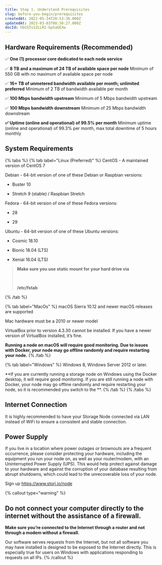 ```yaml
---
title: Step 1. Understand Prerequisites
slug: before-you-begin/prerequisites
createdAt: 2022-05-24T20:53:36.000Z
updatedAt: 2023-03-03T08:30:27.000Z
docId: hbCGTv1ZLLR2-kpSaGEXw
---
```


## Hardware Requirements (Recommended)

✅ **One (1) processor core dedicated to each node service**

✅ **8 TB and a maximum of 24 TB of available space per node**
Minimum of 550 GB with no maximum of available space per node

✅ **16+ TB of unmetered bandwidth available per month; unlimited preferred**
Minimum of 2 TB of bandwidth available per month

✅ **100 Mbps bandwidth upstream**
Minimum of 5 Mbps bandwidth upstream

✅ **100 Mbps bandwidth downstream**
Minimum of 25 Mbps bandwidth downstream

**✅ Uptime (online and operational) of 99.5% per month**
Minimum uptime (online and operational) of 99.3% per month, max total downtime of 5 hours monthly

## System Requirements

{% tabs %}
{% tab label="Linux (Preferred)" %}
CentOS - A maintained version of CentOS 7

Debian - 64-bit version of one of these Debian or Raspbian versions:

*   Buster 10

*   Stretch 9 (stable) / Raspbian Stretch

Fedora - 64-bit version of one of these Fedora versions:

*   28

*   29

Ubuntu - 64-bit version of one of these Ubuntu versions:

*   Cosmic 18.10

*   Bionic 18.04 (LTS)

*   Xenial 16.04 (LTS)

> **Make sure you use static mount for your hard drive via**
>
>  
>
> **/etc/fstab**




{% /tab %}

{% tab label="MacOs" %}
macOS Sierra 10.12 and newer macOS releases are supported

Mac hardware must be a 2010 or newer model

VirtualBox prior to version 4.3.30 cannot be installed. If you have a newer version of VirtualBox installed, it’s fine.

**Running a node on macOS will require good monitoring. Due to issues with Docker, your node may go offline randomly and require restarting your node.**
{% /tab %}

{% tab label="Windows" %}
Windows 8, Windows Server 2012 or later.

**If you are currently running a storage node on Windows using the Docker desktop, it will require good monitoring. If you are still running a node with Docker, your node may go offline randomly and require restarting your node, so it is recommended you switch to the **[](docId:5shJebpS3baWj6LDV5ANQ).&#x20;
[](docId\:jA6Jl8XzCR1nc4_WyJj1a)
{% /tab %}
{% /tabs %}

## Internet Connection

It is highly recommended to have your Storage Node connected via LAN instead of WiFi to ensure a consistent and stable connection.

## Power Supply

If you live in a location where power outages or brownouts are a frequent occurrence, please consider protecting your hardware, including the equipment you run your node on, as well as your router/modem, with an Uninterrupted Power Supply (UPS). This would help protect against damage to your hardware and against the corruption of your database resulting from abrupt shutdowns, which could lead to the unrecoverable loss of your node.

Sign up <https://www.storj.io/node>



{% callout type="warning"  %} 
## **Do not connect your computer directly to the internet without the assistance of a firewall.** 

**Make sure you’re connected to the Internet through a router and not through a modem without a firewall.**

Our software serves requests from the Internet, but not all software you may have installed is designed to be exposed to the Internet directly. This is especially true for users on Windows with applications responding to requests on all IPs.
{% /callout %}

